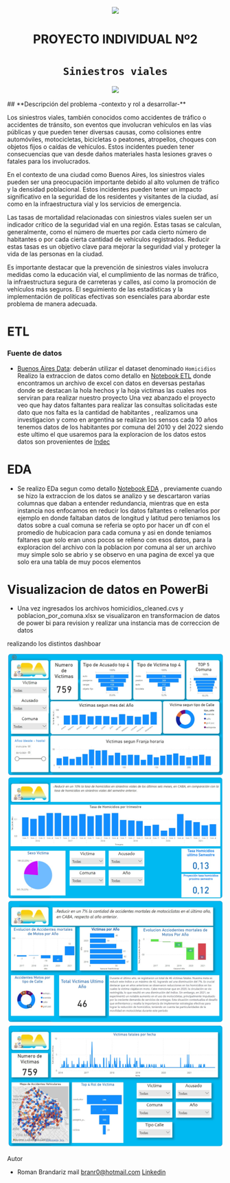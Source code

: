 <p align='center'>
<img src ="https://d31uz8lwfmyn8g.cloudfront.net/Assets/logo-henry-white-lg.png">
<p>

<h1 align='center'>
 <b>PROYECTO INDIVIDUAL Nº2</b>
</h1>
 
# <h1 align="center">**`Siniestros viales`**</h1>

<p align='center'>
<img src = 'https://static.lajornadaestadodemexico.com/wp-content/uploads/2022/08/Siniestros-viales.jpg' height = 500>
<p>
## **Descripción del problema -contexto y rol a desarrollar-**

Los siniestros viales, también conocidos como accidentes de tráfico o accidentes de tránsito, son eventos que involucran vehículos en las vías públicas y que pueden tener diversas causas, como colisiones entre automóviles, motocicletas, bicicletas o peatones, atropellos, choques con objetos fijos o caídas de vehículos. Estos incidentes pueden tener consecuencias que van desde daños materiales hasta lesiones graves o fatales para los involucrados.

En el contexto de una ciudad como Buenos Aires, los siniestros viales pueden ser una preocupación importante debido al alto volumen de tráfico y la densidad poblacional. Estos incidentes pueden tener un impacto significativo en la seguridad de los residentes y visitantes de la ciudad, así como en la infraestructura vial y los servicios de emergencia.

Las tasas de mortalidad relacionadas con siniestros viales suelen ser un indicador crítico de la seguridad vial en una región. Estas tasas se calculan, generalmente, como el número de muertes por cada cierto número de habitantes o por cada cierta cantidad de vehículos registrados. Reducir estas tasas es un objetivo clave para mejorar la seguridad vial y proteger la vida de las personas en la ciudad.

Es importante destacar que la prevención de siniestros viales involucra medidas como la educación vial, el cumplimiento de las normas de tráfico, la infraestructura segura de carreteras y calles, así como la promoción de vehículos más seguros. El seguimiento de las estadísticas y la implementación de políticas efectivas son esenciales para abordar este problema de manera adecuada.

# ETL

### Fuente de datos
- [Buenos Aires Data](https://data.buenosaires.gob.ar/dataset/victimas-siniestros-viales): deberán utilizar el dataset denominado `Homicidios`
Realizo la extraccion de datos como detallo en [Notebook ETL](ETL.ipynb) donde encontramos un archivo de excel con datos en deversas pestañas donde se destacan la hola hechos y la hoja victimas las cuales nos serviran para realizar nuestro proyecto
Una vez abanzado el proyecto veo que hay datos faltantes para realizar las consultas solicitadas este dato que nos falta es la cantidad de habitantes , realizamos una investigacion y como en argentina se realizan los sensos cada 10 años tenemos datos de los habitantes por comuna del 2010 y del 2022 siendo este ultimo el que usaremos para la exploracion de los datos estos datos son provenientes de [Indec](https://www.indec.gob.ar/indec/web/Nivel4-Tema-2-41-165)

# EDA
 - Se realizo EDa segun como detallo [Notebook EDA](EDA.ipynb) , previamente cuando se hizo la extraccion de los datos se analizo y se descartaron varias columnas que daban a entender redundancia, mientras que en esta instancia nos enfocamos en reducir los datos faltantes o rellenarlos por ejemplo en donde faltaban datos de longitud y latitud pero teniamos los datos sobre a cual comuna se referia se opto por hacer un df con el promedio de hubicacion para cada comuna y asi en donde teniamos faltanes que solo eran unos pocos se relleno con esos datos, para la exploracion del archivo con la poblacion por comuna al ser un archivo muy simple solo se abrio y se observo en una pagina de excel ya que solo era una tabla de muy pocos elementos

# Visualizacion de datos en PowerBi

 - Una vez ingresados los archivos homicidios_cleaned.cvs y poblacion_por_comuna.xlsx se visualizaron en transformacion de datos de power bi para revision y realizar una instancia mas de correccion de datos

 realizando los distintos dashboar

![Dashboar](Imagenes/diap01.jpg)
![Dashboar](Imagenes\diap02.jpg)
![Dashboar](Imagenes\diap03.jpg)
![Dashboar](Imagenes\diap04.jpg)



Autor
- Roman Brandariz
mail branr0@hotmail.com
[Linkedin](https://www.linkedin.com/in/romanbrandariz/)

